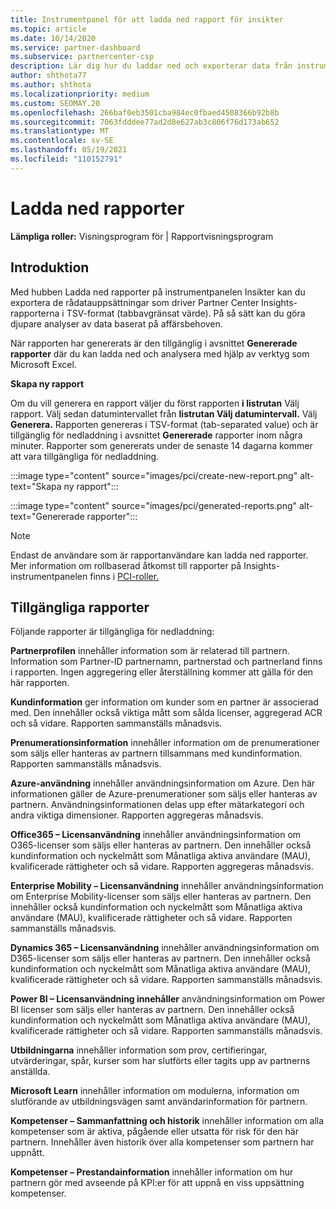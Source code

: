 ```yaml
---
title: Instrumentpanel för att ladda ned rapport för insikter
ms.topic: article
ms.date: 10/14/2020
ms.service: partner-dashboard
ms.subservice: partnercenter-csp
description: Lär dig hur du laddar ned och exporterar data från instrumentpanelen för enhetlig rapportering i Partnercenter och från Partner Center Insights-rapporter.
author: shthota77
ms.author: shthota
ms.localizationpriority: medium
ms.custom: SEOMAY.20
ms.openlocfilehash: 266baf0eb3501cba984ec0fbaed4508366b92b8b
ms.sourcegitcommit: 7063fdddee77ad2d8e627ab3c806f76d173ab652
ms.translationtype: MT
ms.contentlocale: sv-SE
ms.lasthandoff: 05/19/2021
ms.locfileid: "110152791"
---
```

# <a name="download-reports"></a>Ladda ned rapporter

**Lämpliga roller:** Visningsprogram för | Rapportvisningsprogram

## <a name="introduction"></a>Introduktion

Med hubben Ladda ned rapporter på instrumentpanelen Insikter kan du exportera de rådatauppsättningar som driver Partner Center Insights-rapporterna i TSV-format (tabbavgränsat värde). På så sätt kan du göra djupare analyser av data baserat på affärsbehoven.

När rapporten har genererats är den tillgänglig i avsnittet **Genererade rapporter** där du kan ladda ned och analysera med hjälp av verktyg som Microsoft Excel.

**Skapa ny rapport**

Om du vill generera en rapport väljer du först rapporten **i listrutan** Välj rapport. Välj sedan datumintervallet från **listrutan Välj datumintervall.** Välj **Generera.** Rapporten genereras i TSV-format (tab-separated value) och är tillgänglig för nedladdning i avsnittet **Genererade** rapporter inom några minuter. Rapporter som genererats under de senaste 14 dagarna kommer att vara tillgängliga för nedladdning.

:::image type="content" source="images/pci/create-new-report.png" alt-text="Skapa ny rapport":::

:::image type="content" source="images/pci/generated-reports.png" alt-text="Genererade rapporter":::

>[!NOTE] 
>Endast de användare som är rapportanvändare kan ladda ned rapporter. Mer information om rollbaserad åtkomst till rapporter på Insights-instrumentpanelen finns i [PCI-roller.](pci-roles.md) 

## <a name="available-reports"></a>Tillgängliga rapporter

Följande rapporter är tillgängliga för nedladdning:

**Partnerprofilen** innehåller information som är relaterad till partnern. Information som Partner-ID partnernamn, partnerstad och partnerland finns i rapporten. Ingen aggregering eller återställning kommer att gälla för den här rapporten.

**Kundinformation** ger information om kunder som en partner är associerad med. Den innehåller också viktiga mått som sålda licenser, aggregerad ACR och så vidare. Rapporten sammanställs månadsvis.

**Prenumerationsinformation** innehåller information om de prenumerationer som säljs eller hanteras av partnern tillsammans med kundinformation. Rapporten sammanställs månadsvis.

**Azure-användning** innehåller användningsinformation om Azure. Den här informationen gäller de Azure-prenumerationer som säljs eller hanteras av partnern. Användningsinformationen delas upp efter mätarkategori och andra viktiga dimensioner. Rapporten aggregeras månadsvis.

**Office365 – Licensanvändning** innehåller användningsinformation om O365-licenser som säljs eller hanteras av partnern. Den innehåller också kundinformation och nyckelmått som Månatliga aktiva användare (MAU), kvalificerade rättigheter och så vidare. Rapporten aggregeras månadsvis.

**Enterprise Mobility – Licensanvändning**  innehåller användningsinformation om Enterprise Mobility-licenser som säljs eller hanteras av partnern. Den innehåller också kundinformation och nyckelmått som Månatliga aktiva användare (MAU), kvalificerade rättigheter och så vidare. Rapporten sammanställs månadsvis.

**Dynamics 365 – Licensanvändning** innehåller användningsinformation om D365-licenser som säljs eller hanteras av partnern. Den innehåller också kundinformation och nyckelmått som Månatliga aktiva användare (MAU), kvalificerade rättigheter och så vidare. Rapporten sammanställs månadsvis.

**Power BI – Licensanvändning innehåller** användningsinformation om Power BI licenser som säljs eller hanteras av partnern. Den innehåller också kundinformation och nyckelmått som Månatliga aktiva användare (MAU), kvalificerade rättigheter och så vidare. Rapporten sammanställs månadsvis.

**Utbildningarna** innehåller information som prov, certifieringar, utvärderingar, spår, kurser som har slutförts eller tagits upp av partnerns anställda.

**Microsoft Learn** innehåller information om modulerna, information om slutförande av utbildningsvägen samt användarinformation för partnern.

**Kompetenser – Sammanfattning och historik** innehåller information om alla kompetenser som är aktiva, pågående eller utsatta för risk för den här partnern. Innehåller även historik över alla kompetenser som partnern har uppnått.

**Kompetenser – Prestandainformation** innehåller information om hur partnern gör med avseende på KPI:er för att uppnå en viss uppsättning kompetenser.


